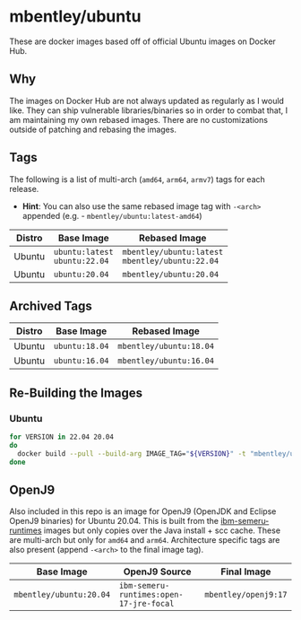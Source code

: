 # mbentley/ubuntu

These are docker images based off of official Ubuntu images on Docker Hub.

## Why

The images on Docker Hub are not always updated as regularly as I would like.  They can ship vulnerable libraries/binaries so in order to combat that, I am maintaining my own rebased images.  There are no customizations outside of patching and rebasing the images.

## Tags

The following is a list of multi-arch (`amd64`, `arm64`, `armv7`) tags for each release.

* __Hint__: You can also use the same rebased image tag with `-<arch>` appended (e.g. - `mbentley/ubuntu:latest-amd64`)

| Distro | Base Image | Rebased Image |
| ------ | ---------- | ------------- |
| Ubuntu | `ubuntu:latest`<br>`ubuntu:22.04` | `mbentley/ubuntu:latest`<br>`mbentley/ubuntu:22.04` |
| Ubuntu | `ubuntu:20.04` | `mbentley/ubuntu:20.04` |

## Archived Tags

| Distro | Base Image | Rebased Image |
| ------ | ---------- | ------------- |
| Ubuntu | `ubuntu:18.04` | `mbentley/ubuntu:18.04` |
| Ubuntu | `ubuntu:16.04` | `mbentley/ubuntu:16.04` |

## Re-Building the Images

### Ubuntu

``` bash
for VERSION in 22.04 20.04
do
  docker build --pull --build-arg IMAGE_TAG="${VERSION}" -t "mbentley/ubuntu:${VERSION}" -f Dockerfile.ubuntu .
done
```

## OpenJ9

Also included in this repo is an image for OpenJ9 (OpenJDK and Eclipse OpenJ9 binaries) for Ubuntu 20.04. This is built from the [ibm-semeru-runtimes](https://hub.docker.com/_/ibm-semeru-runtimes) images but only copies over the Java install + scc cache. These are multi-arch but only for `amd64` and `arm64`. Architecture specific tags are also present (append `-<arch>` to the final image tag).

| Base Image | OpenJ9 Source | Final Image |
| ---------- | ------------- | ----------- |
| `mbentley/ubuntu:20.04` | `ibm-semeru-runtimes:open-17-jre-focal` | `mbentley/openj9:17` |
